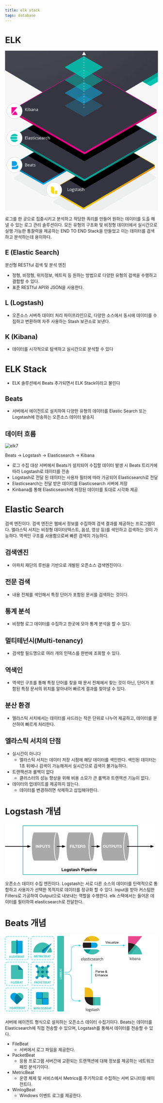 ```yaml
---
title: elk stack
tags: database
---
```


# ELK

![ELK-1.png](https://github.com/kong9410/kong9410.github.io/blob/main/images/ELK-1.png?raw=true)

로그를 한 곳으로 집중시키고 분석하고 적당한 쿼리를 만들어 원하는 데이터를 도출 해낼 수 있는 로그 관리 솔루션이다. 모든 유형의 구조화 및 비정형 데이터에서 실시간으로 실행 가능한 통찰력을 제공하는 END TO END Stack을 만들었고 이는 데이터를 검색하고 분석하는데 용이하다.

## E (Elastic Search)

분산형 RESTful 검색 및 분석 엔진

- 정형, 비정형, 위치정보, 메트릭 등 원하는 방법으로 다양한 유형의 검색을 수행하고 결합할 수 있다.
- 표준 RESTful API와 JSON을 사용한다.

## L (Logstash)

- 오픈소스 서버측 데이터 처리 파이프라인으로, 다양한 소스에서 동시에 데이터를 수집하고 변환하여 자주 사용하는 Stash 보관소로 보낸다.

## K (Kibana)

- 데이터를 시각적으로 탐색하고 실시간으로 분석할 수 있다

# ELK Stack

- ELK 솔루션에서 Beats 추가되면서 ELK Stack이라고 불린다

## Beats

- 서버에서 에이전트로 설치하여 다양한 유형의 데이터를 Elastic Search 또는 Logstash에 전송하는 오픈소스 데이터 발송지



## 데이터 흐름

![elk7](https://okdevtv.com/md/elk/images/elastic-stack.png)

Beats -> Logstash -> Elasticsearch -> Kibana

- 로그 수집 대상 서버에서 Beats가 설치되어 수집할 데이터 발생 시 Beats 트리거에 따라 Logstash로 데이터를 전송
- Logstash로 전달 된 데이터는 사용자 필터에 따라 가공되어 Elasticsearch로 전달
- Elasticsearch는 전달 받은 데이터를 Elasticsearch 서버에 저장
- Kinbana를 통해 Elasticsearch에 저장된 데이터를 토대로 시각화 제공

# Elastic Search

검색 엔진이다. 검색 엔진은 웹에서 정보를 수집하여 검색 결과를 제공하는 프로그램이다. 엘라스틱 서치는 비정형 데이터(텍스트, 음성, 영상 등)를 색인하고 검색하는 것이 가능하다. 역색인 구조를 사용함으로써 빠른 검색이 가능하다.

## 검색엔진

- 아파치 재단의 루씬을 기반으로 개발된 오픈소스 검색엔진이다.

## 전문 검색

- 내용 전체를 색인해서 특정 단어가 포함된 문서를 검색하는 것이다.

## 통계 분석

- 비정형 로그 데이터를 수집하고 한곳에 모아 통계 분석을 할 수 있다.

## 멀티테넌시(Multi-tenancy)

- 검색할 필드명으로 여러 개의 인덱스를 한번에 조회할 수 있다.

## 역색인

- 역색인 구조를 통해 특정 단어를 찾을 때 문서 전체에서 찾는 것이 아닌, 단어가 포함된 특정 문서의 위치를 알아내어 빠르게 결과를 찾아낼 수 있다.

## 분산 환경

- 엘라스틱 서치에서는 데이터를 샤드라는 작은 단위로 나누어 제공하고, 데이터를 분산하여 빠르게 처리한다.

## 엘라스틱 서치의 단점

- 실시간이 아니다
  - 엘라스틱 서치는 데이터 저장 시점에 해당 데이터를 색인한다. 색인된 데이터는 1초 뒤에나 검색이 가능해져서 실시간으로 검색이 불가능하다.
- 트랜잭션과 롤백이 없다
  - 클러스터의 성능 향상을 위해 비용 소모가 큰 롤백과 트랜잭션 기능이 없다.
- 데이터의 업데이트를 제공하지 않는다.
  - 데이터를 변경하려면 삭제하고 삽입해야한다.

# Logstash 개념

![logstash.png](https://github.com/kong9410/kong9410.github.io/blob/main/images/logstash.png?raw=true)

오픈소스 데이터 수집 엔진이다. Logstash는 서로 다른 소스의 데이터를 탄력적으로 통합하고 사용자가 선택한 목적지로 데이터를 정규화 할 수 있다. Input을 받아 커스텀한 Filters로 가공하여 Output으로 내보내는 역할을 수행한다. elk 스택에서는 들어온 데이터를 필터하여 elasticsearch로 전달한다.



# Beats 개념

![beats.png](https://github.com/kong9410/kong9410.github.io/blob/main/images/beats.png?raw=true)

서버에 에이전트 형식으로 설치하는 오픈소스 데이터 수집기이다. Beats는 데이터를 Elasticsearch에 직접 전송할 수 있으며, Logstash를 통해서 데이터를 전송할 수 있다.

- FileBeat
  - 서버에서 로그 파일을 제공한다.
- PacketBeat
  - 응용 프로그램 서버간에 교환되는 트랜잭션에 대해 정보를 제공하는 네트워크 패킷 분석기이다.
- MetricBeat
  - 운영 체제 및 서비스에서 Metrics를 주기적으로 수집하는 서버 모니터링 에이전트다.
- WinlogBeat
  - Windows 이벤트 로그를 제공한다.